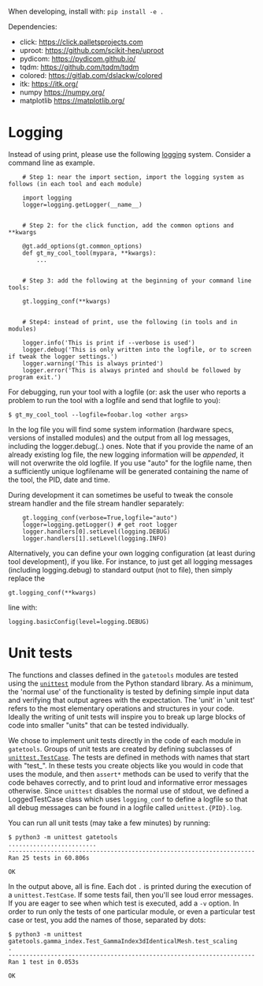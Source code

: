 When developing, install with: `pip install -e .`

Dependencies:
- click: https://click.palletsprojects.com
- uproot: https://github.com/scikit-hep/uproot
- pydicom: https://pydicom.github.io/
- tqdm: https://github.com/tqdm/tqdm
- colored: https://gitlab.com/dslackw/colored
- itk: https://itk.org/
- numpy https://numpy.org/
- matplotlib https://matplotlib.org/


# Logging

Instead of using print, please use the following [logging](https://docs.python.org/3/library/logging.html) system. Consider a command line as example. 

```
    # Step 1: near the import section, import the logging system as follows (in each tool and each module)
    
    import logging
    logger=logging.getLogger(__name__)
    
    
    # Step 2: for the click function, add the common options and **kwargs 
    
    @gt.add_options(gt.common_options)
    def gt_my_cool_tool(mypara, **kwargs):
        ...
    
    
    # Step 3: add the following at the beginning of your command line tools:
    
    gt.logging_conf(**kwargs)
    
    
    # Step4: instead of print, use the following (in tools and in modules)
    
    logger.info('This is print if --verbose is used')
    logger.debug('This is only written into the logfile, or to screen if tweak the logger settings.')
    logger.warning('This is always printed')
    logger.error('This is always printed and should be followed by program exit.')
```

For debugging, run your tool with a logfile (or: ask the user who reports a problem to run the tool with a logfile and send that logfile to you):

```
$ gt_my_cool_tool --logfile=foobar.log <other args>
```

In the log file you will find some system information (hardware specs, versions
of installed modules) and the output from all log messages, including the
logger.debug(..) ones.  Note that if you provide the name of an already
existing log file, the new logging information will be *appended*, it will not
overwrite the old logfile. If you use "auto" for the logfile name, then a
sufficiently unique logfilename will be generated containing the name of the
tool, the PID, date and time.

During development it can sometimes be useful to tweak the console stream
handler and the file stream handler separately:
```
    gt.logging_conf(verbose=True,logfile="auto")
    logger=logging.getLogger() # get root logger
    logger.handlers[0].setLevel(logging.DEBUG)
    logger.handlers[1].setLevel(logging.INFO)

```

Alternatively, you can define your own logging configuration (at least during tool development), if you like.
For instance, to just get all logging messages (including logging.debug) to standard output (not to file), then simply replace the
```
gt.logging_conf(**kwargs)
```
line with:
```
logging.basicConfig(level=logging.DEBUG)
```

# Unit tests

The functions and classes defined in the `gatetools` modules are tested using
the [`unittest`](https://docs.python.org/3/library/unittest.html) module from
the Python standard library.  As a minimum, the 'normal use' of the
functionality is tested by defining simple input data and verifying that output
agrees with the expectation.  The 'unit' in 'unit test' refers to the most elementary
operations and structures in your code.  Ideally the writing of unit tests will
inspire you to break up large blocks of code into smaller "units" that can be tested
individually.

We chose to implement unit tests directly in the code of each module in `gatetools`.
Groups of unit tests are created by defining subclasses of [`unittest.TestCase`](https://docs.python.org/3/library/unittest.html#unittest.TestCase).
The tests are defined in methods with names that start with "test_". In these tests you create objects
like you would in code that uses the module, and then `assert*` methods can be used
to verify that the code behaves correctly, and to print loud and informative error messages otherwise.
Since `unittest` disables the normal use of stdout, we defined a LoggedTestCase class
which uses `logging_conf` to define a logfile so that all debug messages can be found in
a logfile called `unittest.{PID}.log`.

You can run all unit tests (may take a few minutes) by running:
```
$ python3 -m unittest gatetools
.........................
----------------------------------------------------------------------
Ran 25 tests in 60.806s

OK
```
In the output above, all is fine. Each dot `.` is printed during the execution of a
`unittest.TestCase`. If some tests fail, then you'll see loud error messages. If you are
eager to see when which test is executed, add a `-v` option. In order to run only the
tests of one particular module, or even a particular test case or test, you add the
names of those, separated by dots:
```
$ python3 -m unittest gatetools.gamma_index.Test_GammaIndex3dIdenticalMesh.test_scaling
.
----------------------------------------------------------------------
Ran 1 test in 0.053s

OK
```

